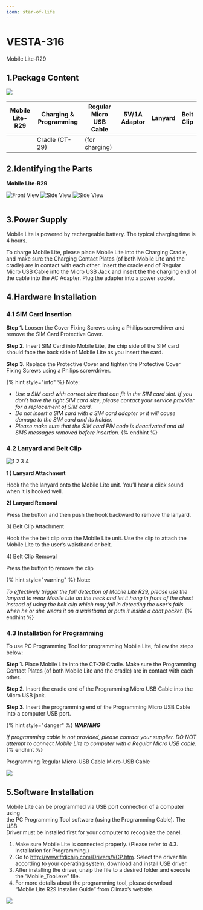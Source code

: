 ```yaml
---
icon: star-of-life
---
```


# VESTA-316

Mobile Lite-R29

## **1.Package Content**

![](<.gitbook/assets/1 (84).png>)

| Mobile Lite-R29 | Charging & Programming | Regular Micro USB Cable | 5V/1A Adaptor | Lanyard | Belt Clip |
| --------------- | ---------------------- | ----------------------- | ------------- | ------- | --------- |
|                 | Cradle (CT-29)         | (for charging)          |               |         |           |

## **2.Identifying the Parts**

**Mobile Lite-R29**



![Front View ](<.gitbook/assets/4 (95).png>) ![ Side View](<.gitbook/assets/5 (96).png>) ![ Side View](<.gitbook/assets/6 (74).png>)

<figure><img src=".gitbook/assets/10 (2) (1).png" alt=""><figcaption></figcaption></figure>

## **3.Power Supply**

Mobile Lite is powered by rechargeable battery. The typical charging time is 4 hours.

To charge Mobile Lite, please place Mobile Lite into the Charging Cradle, and make sure the Charging Contact Plates (of both Mobile Lite and the cradle) are in contact with each other. Insert the cradle end of Regular Micro USB Cable into the Micro USB Jack and insert the the charging end of the cable into the AC Adapter. Plug the adapter into a power socket.

## **4.Hardware Installation**

### **4.1 SIM Card Insertion**

**Step 1.** Loosen the Cover Fixing Screws using a Philips screwdriver and remove the SIM Card Protective Cover.

**Step 2.** Insert SIM Card into Mobile Lite, the chip side of the SIM card should face the back side of Mobile Lite as you insert the card.

**Step 3.** Replace the Protective Cover and tighten the Protective Cover Fixing Screws using a Philips screwdriver.

{% hint style="info" %}
Note:

* _Use a SIM card with correct size that can fit in the SIM card slot. If you don’t have the right SIM card size, please contact your service provider for a replacement of SIM card._
* _Do not insert a SIM card with a SIM card adapter or it will cause damage to the SIM card and its holder._
* _Please make sure that the SIM card PIN code is deactivated and all SMS messages removed before insertion._
{% endhint %}

### **4.2 Lanyard and Belt Clip**

![1                                                         2                                                                        3                                                   4](<.gitbook/assets/12 (54).png>)

&#x20;**1 ) Lanyard Attachment**

Hook the the lanyard onto the Mobile Lite unit. You’ll hear a click sound when it is hooked well.

**2) Lanyard Removal**

Press the button and then push the hook backward to remove the lanyard.

3\) Belt Clip Attachment

Hook the the belt clip onto the&#x20;Mobile Lite unit. Use the clip to&#x20;attach the Mobile Lite to the&#x20;user’s waistband or belt.

4\) Belt Clip Removal

Press the button to remove the clip

{% hint style="warning" %}
Note:

_To effectively trigger the fall detection of Mobile Lite R29, please use the lanyard to wear Mobile Lite on the neck and let it hang in front of the chest instead of using the belt clip which may fail in detecting the user’s falls when he or she wears it on a waistband or puts it inside a coat pocket._
{% endhint %}

### **4.3 Installation for Programming**

To use PC Programming Tool for programming Mobile Lite, follow the steps below:

**Step 1.** Place Mobile Lite into the CT-29 Cradle. Make sure the Programming Contact Plates (of both Mobile Lite and the cradle) are in contact with each other.

**Step 2.** Insert the cradle end of the Programming Micro USB Cable into the Micro USB jack.

**Step 3.** Insert the programming end of the Programming Micro USB Cable into a computer USB port.

{% hint style="danger" %}
_**WARNING**_&#x20;

_If programming cable is not provided, please contact your supplier. DO NOT attempt to connect Mobile Lite to computer with a Regular Micro USB cable._
{% endhint %}

Programming Regular Micro-USB Cable Micro-USB Cable

![](<.gitbook/assets/15 (43).png>)

## **5.Software Installation**

Mobile Lite can be programmed via USB port connection of a computer using\
the PC Programming Tool software (using the Programming Cable). The USB\
Driver must be installed first for your computer to recognize the panel.

1. Make sure Mobile Lite is connected properly. (Please refer to 4.3.   \
   Installation for Programming.)
2. Go to http://www.ftdichip.com/Drivers/VCP.htm. Select the driver file   \
   according to your operating system, download and install USB driver.
3. After installing the driver, unzip the file to a desired folder and execute   \
   the “Mobile\_Tool.exe” file.
4. For more details about the programming tool, please download   \
   “Mobile Lite R29 Installer Guide” from Climax’s website.

![](<.gitbook/assets/16 (45).png>)
